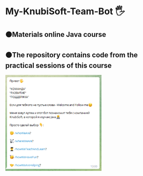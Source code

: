 <h1 align>My-KnubiSoft-Team-Bot 🖐</h1>
<h2>🟠Materials online Java course</h2>
<h2>🟠The repository contains code from the practical sessions of this course</h2>
<img src="image/Screenshot_25.png" alt="Logo" width="300" height="300">
<a href="https://github.com/othneildrew/Best-README-Template"</a>
